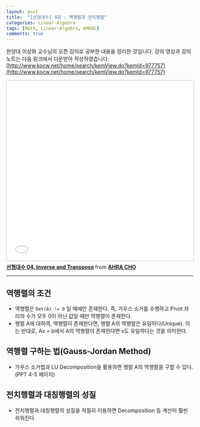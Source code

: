 ```yaml
---
layout: post
title:  "[선형대수] 4강 : 역행렬과 전치행렬"
categories: Linear-Algebra
tags: [Math, Linear-Algebra, KMOOC]
comments: true
---
```


한양대 이상화 교수님의 오픈 강의로 공부한 내용을 정리한 것입니다. 강의 영상과 강의 노트는 다음 링크에서 다운받아 작성하였습니다.  
[http://www.kocw.net/home/search/kemView.do?kemId=977757](http://www.kocw.net/home/search/kemView.do?kemId=977757)   

<iframe src="//www.slideshare.net/slideshow/embed_code/key/luEwMB6aAPAxf9" width="595" height="485" frameborder="0" marginwidth="0" marginheight="0" scrolling="no" style="border:1px solid #CCC; border-width:1px; margin-bottom:5px; max-width: 100%;" allowfullscreen> </iframe> <div style="margin-bottom:5px"> <strong> <a href="//www.slideshare.net/ahra-cho/04-inverse-and-transpose" title="선형대수 04. Inverse and Transpose" target="_blank">선형대수 04. Inverse and Transpose</a> </strong> from <strong><a href="https://www.slideshare.net/ahra-cho" target="_blank">AHRA CHO</a></strong> </div>

---

## 역행렬의 조건
- 역행렬은 `Det(A) != 0` 일 때에만 존재한다. 즉, 가우스 소거를 수행하고 Pivot 자리의 수가 모두 0이 아닌 값일 때만 역행렬이 존재한다. 
- 행렬 A에 대하여, 역행렬이 존재한다면, 행렬 A의 역행렬은 유일하다(Unique). 이는 반대로, Ax = b에서 A의 역행렬이 존재한다면 x도 유일하다는 것을 의미한다. 


## 역행렬 구하는 법(Gauss-Jordan Method)
- 가우스 소거법과 LU Decomposition을 활용하면 행렬 A의 역행렬을 구할 수 있다. (PPT 4-5 페이지)


## 전치행렬과 대칭행렬의 성질
- 전치행렬과 대칭행렬의 성질을 적절히 이용하면 Decomposition 등 계산이 훨씬 쉬워진다.
